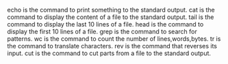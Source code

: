 echo is the command to print something to the standard output. 
cat is the command to display the content of a file to the standard output.
tail is the command to display the last 10 lines of a file.
head is the command to display the first 10 lines of a file. 
grep is the command to search for patterns.
wc is the command to count the number of lines,words,bytes.
tr is the command to translate characters.
rev is the command that reverses its input.
cut is the command to cut parts from a file to the standard output.
